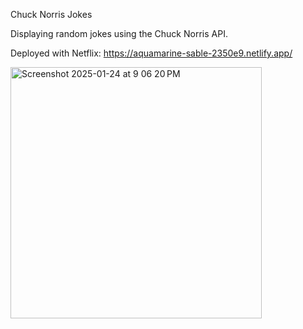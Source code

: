   Chuck Norris Jokes 

  Displaying random jokes using the Chuck Norris API.

  Deployed with Netflix:  https://aquamarine-sable-2350e9.netlify.app/





  <img width="402" alt="Screenshot 2025-01-24 at 9 06 20 PM" src="https://github.com/user-attachments/assets/18588fee-cdbd-44c8-a1d5-959b197d2fd4" />



  
